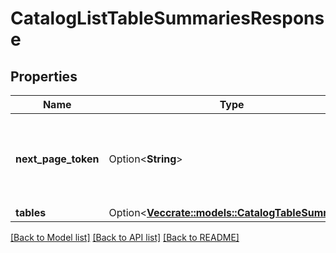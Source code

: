 # CatalogListTableSummariesResponse

## Properties

Name | Type | Description | Notes
------------ | ------------- | ------------- | -------------
**next_page_token** | Option<**String**> | Opaque token for pagination. Omitted if there are no more results. | [optional]
**tables** | Option<[**Vec<crate::models::CatalogTableSummary>**](CatalogTableSummary.md)> |  | [optional]

[[Back to Model list]](../README.md#documentation-for-models) [[Back to API list]](../README.md#documentation-for-api-endpoints) [[Back to README]](../README.md)



